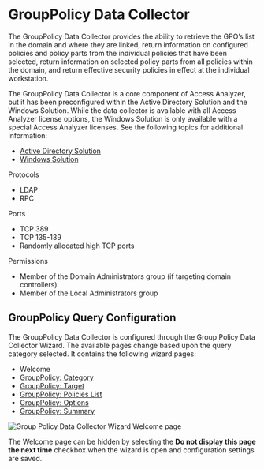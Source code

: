# GroupPolicy Data Collector

The GroupPolicy Data Collector provides the ability to retrieve the GPO’s list in the domain and
where they are linked, return information on configured policies and policy parts from the
individual policies that have been selected, return information on selected policy parts from all
policies within the domain, and return effective security policies in effect at the individual
workstation.

The GroupPolicy Data Collector is a core component of Access Analyzer, but it has been preconfigured
within the Active Directory Solution and the Windows Solution. While the data collector is available
with all Access Analyzer license options, the Windows Solution is only available with a special
Access Analyzer licenses. See the following topics for additional information:

- [Active Directory Solution](/docs/accessanalyzer/12.0/solutions/activedirectory/overview.md)
- [Windows Solution](/docs/accessanalyzer/12.0/solutions/windows/overview.md)

Protocols

- LDAP
- RPC

Ports

- TCP 389
- TCP 135-139
- Randomly allocated high TCP ports

Permissions

- Member of the Domain Administrators group (if targeting domain controllers)
- Member of the Local Administrators group

## GroupPolicy Query Configuration

The GroupPolicy Data Collector is configured through the Group Policy Data Collector Wizard. The
available pages change based upon the query category selected. It contains the following wizard
pages:

- Welcome
- [GroupPolicy: Category](/docs/accessanalyzer/12.0/admin/datacollector/grouppolicy/category.md)
- [GroupPolicy: Target](/docs/accessanalyzer/12.0/admin/datacollector/grouppolicy/target.md)
- [GroupPolicy: Policies List](/docs/accessanalyzer/12.0/admin/datacollector/grouppolicy/policieslist.md)
- [GroupPolicy: Options](/docs/accessanalyzer/12.0/admin/datacollector/grouppolicy/options.md)
- [GroupPolicy: Summary](/docs/accessanalyzer/12.0/admin/datacollector/grouppolicy/summary.md)

![Group Policy Data Collector Wizard Welcome page](/img/product_docs/activitymonitor/activitymonitor/install/welcome.webp)

The Welcome page can be hidden by selecting the **Do not display this page the next time** checkbox
when the wizard is open and configuration settings are saved.
